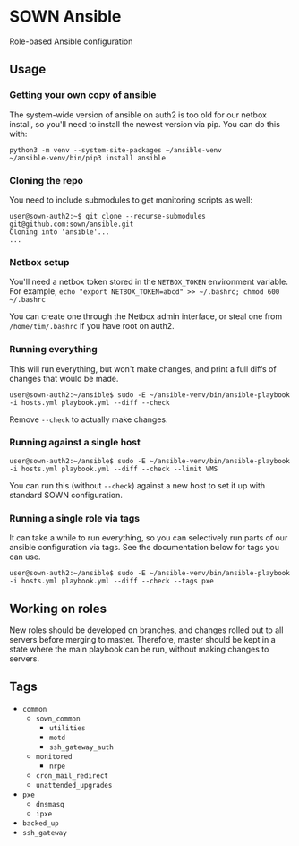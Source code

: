 # SOWN Ansible
Role-based Ansible configuration

## Usage

### Getting your own copy of ansible
The system-wide version of ansible on auth2 is too old for our netbox install, so you'll need to install the newest version via pip. You can do this with:
```
python3 -m venv --system-site-packages ~/ansible-venv
~/ansible-venv/bin/pip3 install ansible
```

### Cloning the repo

You need to include submodules to get monitoring scripts as well:
```console
user@sown-auth2:~$ git clone --recurse-submodules git@github.com:sown/ansible.git
Cloning into 'ansible'...
...
```

### Netbox setup

You'll need a netbox token stored in the `NETBOX_TOKEN` environment variable.
For example, `echo "export NETBOX_TOKEN=abcd" >> ~/.bashrc; chmod 600 ~/.bashrc`

You can create one through the Netbox admin interface, or steal one from `/home/tim/.bashrc` if you have root on auth2.

### Running everything

This will run everything, but won't make changes, and print a full diffs of changes that would be made.
```console
user@sown-auth2:~/ansible$ sudo -E ~/ansible-venv/bin/ansible-playbook -i hosts.yml playbook.yml --diff --check
```
Remove `--check` to actually make changes.

### Running against a single host

```console
user@sown-auth2:~/ansible$ sudo -E ~/ansible-venv/bin/ansible-playbook -i hosts.yml playbook.yml --diff --check --limit VMS
```
You can run this (without `--check`) against a new host to set it up with standard SOWN configuration.

### Running a single role via tags

It can take a while to run everything, so you can selectively run parts of our ansible configuration via tags. See the documentation below for tags you can use.
```console
user@sown-auth2:~/ansible$ sudo -E ~/ansible-venv/bin/ansible-playbook -i hosts.yml playbook.yml --diff --check --tags pxe
```

## Working on roles

New roles should be developed on branches, and changes rolled out to all servers before merging to master. Therefore, master should be kept in a state where the main playbook can be run, without making changes to servers.

## Tags

- `common`
  - `sown_common`
    - `utilities`
    - `motd`
    - `ssh_gateway_auth`
  - `monitored`
    - `nrpe`
  - `cron_mail_redirect`
  - `unattended_upgrades`
- `pxe`
  - `dnsmasq`
  - `ipxe`
- `backed_up`
- `ssh_gateway`
